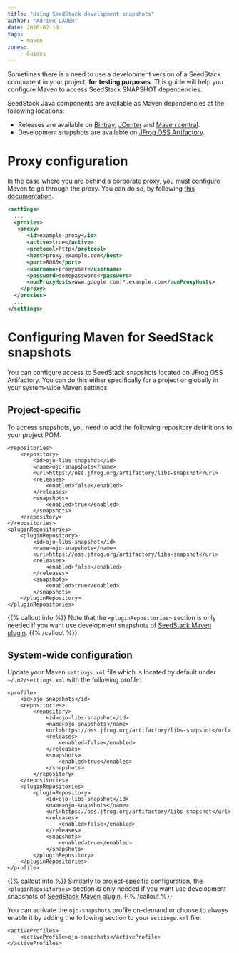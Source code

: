 ```yaml
---
title: "Using SeedStack development snapshots"
author: "Adrien LAUER"
date: 2016-02-19
tags:
    - maven
zones:
    - Guides
---
```


Sometimes there is a need to use a development version of a SeedStack component in your project, **for testing purposes**.
This guide will help you configure Maven to access SeedStack SNAPSHOT dependencies.<!--more-->
 
SeedStack Java components are available as Maven dependencies at the following locations:

* Releases are available on [Bintray](https://bintray.com/seedstack/jars), [JCenter](https://bintray.com/bintray/jcenter)
 and [Maven central](http://search.maven.org/).
* Development snapshots are available on [JFrog OSS Artifactory](https://oss.jfrog.org/artifactory/webapp/#/artifacts/browse/simple/General/oss-snapshot-local/org/seedstack).

# Proxy configuration

In the case where you are behind a corporate proxy, you must configure Maven to go through the proxy. You can do so, by
following [this documentation](https://maven.apache.org/guides/mini/guide-proxies.html).

```xml
<settings>
  ...
  <proxies>
   <proxy>
      <id>example-proxy</id>
      <active>true</active>
      <protocol>http</protocol>
      <host>proxy.example.com</host>
      <port>8080</port>
      <username>proxyuser</username>
      <password>somepassword</password>
      <nonProxyHosts>www.google.com|*.example.com</nonProxyHosts>
    </proxy>
  </proxies>
  ...
</settings>
```

# Configuring Maven for SeedStack snapshots

You can configure access to SeedStack snapshots located on JFrog OSS Artifactory. You can do this either specifically for
a project or globally in your system-wide Maven settings.

## Project-specific

To access snapshots, you need to add the following repository definitions to your project POM:

    <repositories>
        <repository>
            <id>ojo-libs-snapshot</id>
            <name>ojo-snapshots</name>
            <url>https://oss.jfrog.org/artifactory/libs-snapshot</url>
            <releases>
                <enabled>false</enabled>
            </releases>
            <snapshots>
                <enabled>true</enabled>
            </snapshots>
        </repository>
    </repositories>
    <pluginRepositories>
        <pluginRepository>
            <id>ojo-libs-snapshot</id>
            <name>ojo-snapshots</name>
            <url>https://oss.jfrog.org/artifactory/libs-snapshot</url>
            <releases>
                <enabled>false</enabled>
            </releases>
            <snapshots>
                <enabled>true</enabled>
            </snapshots>
        </pluginRepository>
    </pluginRepositories>

{{% callout info %}}
Note that the `<pluginRepositories>` section is only needed if you want use development snapshots of [SeedStack Maven
plugin](http://seedstack.org/docs/seed/maven-plugin/).
{{% /callout %}}

## System-wide configuration

Update your Maven `settings.xml` file which is located by default under `~/.m2/settings.xml` with the following profile:

    <profile>
        <id>ojo-snapshots</id>
        <repositories>
            <repository>
                <id>ojo-libs-snapshot</id>
                <name>ojo-snapshots</name>
                <url>https://oss.jfrog.org/artifactory/libs-snapshot</url>
                <releases>
                    <enabled>false</enabled>
                </releases>
                <snapshots>
                    <enabled>true</enabled>
                </snapshots>
            </repository>
        </repositories>
        <pluginRepositories>
            <pluginRepository>
                <id>ojo-libs-snapshot</id>
                <name>ojo-snapshots</name>
                <url>https://oss.jfrog.org/artifactory/libs-snapshot</url>
                <releases>
                    <enabled>false</enabled>
                </releases>
                <snapshots>
                    <enabled>true</enabled>
                </snapshots>
            </pluginRepository>
        </pluginRepositories>
    </profile>

{{% callout info %}}
Similarly to project-specific configuration, the `<pluginRepositories>` section is only needed if you want use development
snapshots of [SeedStack Maven plugin](http://seedstack.org/docs/seed/maven-plugin/).
{{% /callout %}}

You can activate the `ojo-snapshots` profile on-demand or choose to always enable it by adding the following section to
your `settings.xml` file:

    <activeProfiles>
        <activeProfile>ojo-snapshots</activeProfile>
    </activeProfiles>


